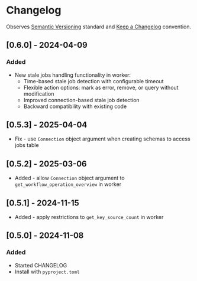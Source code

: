 # Changelog

Observes [Semantic Versioning](https://semver.org/spec/v2.0.0.html) standard and [Keep a Changelog](https://keepachangelog.com/en/1.0.0/) convention.

## [0.6.0] - 2024-04-09

### Added
- New stale jobs handling functionality in worker:
  - Time-based stale job detection with configurable timeout
  - Flexible action options: mark as error, remove, or query without modification
  - Improved connection-based stale job detection
  - Backward compatibility with existing code

## [0.5.3] - 2025-04-04

- Fix - use `Connection` object argument when creating schemas to access jobs table

## [0.5.2] - 2025-03-06

- Added - allow `Connection` object argument to `get_workflow_operation_overview` in worker

## [0.5.1] - 2024-11-15

- Added - apply restrictions to `get_key_source_count` in worker

## [0.5.0] - 2024-11-08

### Added

- Started CHANGELOG
- Install with `pyproject.toml`


[0.0.0]: https://github.com/datajoint-company/datajoint-utilities/releases/tag/0.5.0

